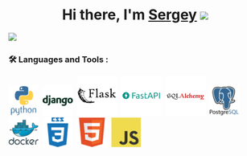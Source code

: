 <h1 align="center">Hi there, I'm <a href="#" target="_blank">Sergey</a> 
<img src="https://github.com/blackcater/blackcater/raw/main/images/Hi.gif" height="32"/></h1>

![](https://komarev.com/ghpvc/?username=your-github-username)

### :hammer_and_wrench: Languages and Tools :

<div>
  <img src="https://github.com/devicons/devicon/blob/master/icons/python/python-original-wordmark.svg" title="Python" alt="Python" width="60" height="60"/>&nbsp;
  <img src="https://github.com/devicons/devicon/blob/master/icons/django/django-plain-wordmark.svg" title="Django" alt="Django" width="60" height="60"/>&nbsp;
  <img src="https://github.com/devicons/devicon/blob/master/icons/flask/flask-original-wordmark.svg" title="" alt="" width="80" height="80"/>&nbsp;
  <img src="https://github.com/devicons/devicon/blob/master/icons/fastapi/fastapi-original-wordmark.svg" title="" alt="" width="80" height="80"/>&nbsp;
  <img src="https://github.com/devicons/devicon/blob/master/icons/sqlalchemy/sqlalchemy-original-wordmark.svg" title="" alt="" width="80" height="80"/>&nbsp;
  <img src="https://github.com/devicons/devicon/blob/master/icons/postgresql/postgresql-original-wordmark.svg" title="" alt="" width="60" height="60"/>&nbsp;
  <img src="https://github.com/devicons/devicon/blob/master/icons/docker/docker-original-wordmark.svg" title="" alt="" width="60" height="60"/>&nbsp;
  <img src="https://github.com/devicons/devicon/blob/master/icons/css3/css3-plain-wordmark.svg"  title="CSS3" alt="CSS" width="60" height="60"/>&nbsp;
  <img src="https://github.com/devicons/devicon/blob/master/icons/html5/html5-original.svg" title="HTML5" alt="HTML" width="60" height="60"/>&nbsp;
  <img src="https://github.com/devicons/devicon/blob/master/icons/javascript/javascript-original.svg" title="JavaScript" alt="JavaScript" width="60" height="60"/>&nbsp;
</div>


